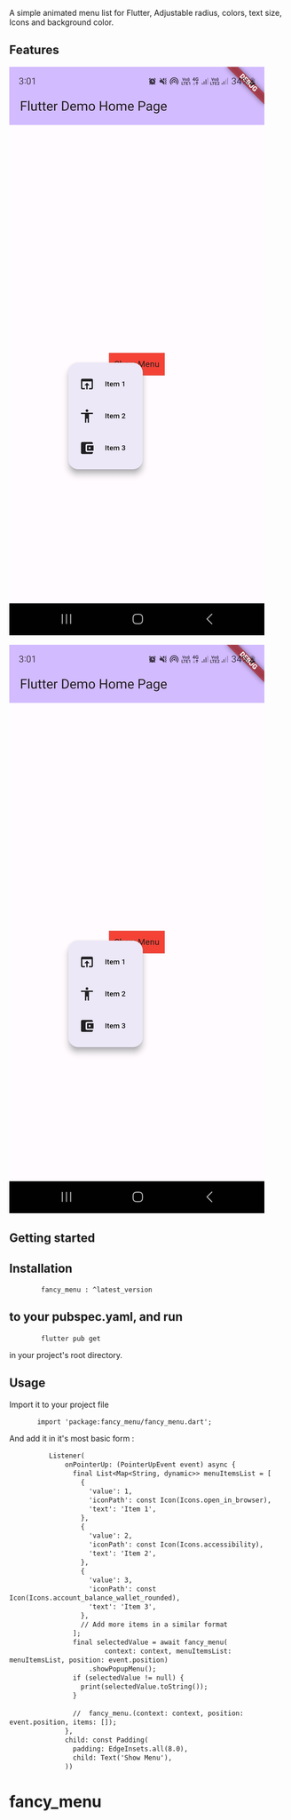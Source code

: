 

A simple animated  menu list for Flutter, Adjustable radius, colors, text size, Icons and background color.

## Features

![a.gif](doc%2Fb.jpg)

![b.jpg](doc%2Fb.jpg)


## Getting started

## Installation


            fancy_menu : ^latest_version

## to your pubspec.yaml, and run


            flutter pub get

in your project's root directory.



##  Usage

Import it to your project file

           import 'package:fancy_menu/fancy_menu.dart';
           
And add it in it's most basic form :

              Listener(
                  onPointerUp: (PointerUpEvent event) async {
                    final List<Map<String, dynamic>> menuItemsList = [
                      {
                        'value': 1,
                        'iconPath': const Icon(Icons.open_in_browser),
                        'text': 'Item 1',
                      },
                      {
                        'value': 2,
                        'iconPath': const Icon(Icons.accessibility),
                        'text': 'Item 2',
                      },
                      {
                        'value': 3,
                        'iconPath': const Icon(Icons.account_balance_wallet_rounded),
                        'text': 'Item 3',
                      },
                      // Add more items in a similar format
                    ];
                    final selectedValue = await fancy_menu(
                            context: context, menuItemsList: menuItemsList, position: event.position)
                        .showPopupMenu();
                    if (selectedValue != null) {
                      print(selectedValue.toString());
                    }

                    //  fancy_menu.(context: context, position: event.position, items: []);
                  },
                  child: const Padding(
                    padding: EdgeInsets.all(8.0),
                    child: Text('Show Menu'),
                  ))

# fancy_menu
